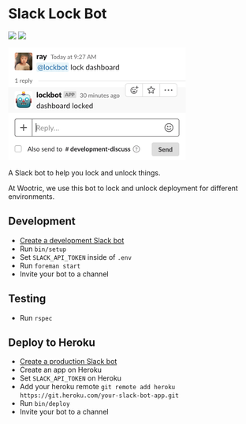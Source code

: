 # Slack Lock Bot

[![](https://circleci.com/gh/Wootric/slack-lock-bot/tree/master.svg?style=shield)](https://circleci.com/gh/Wootric/slack-lock-bot/tree/master) ![](https://img.shields.io/badge/license-mit-brightgreen.svg)

![](images/screenshot.png)

A Slack bot to help you lock and unlock things.

At Wootric, we use this bot to lock and unlock deployment for different environments.

## Development

- [Create a development Slack bot](http://slack.com/services/new/bot)
- Run `bin/setup`
- Set `SLACK_API_TOKEN` inside of `.env`
- Run `foreman start`
- Invite your bot to a channel

## Testing

- Run `rspec`

## Deploy to Heroku

- [Create a production Slack bot](http://slack.com/services/new/bot)
- Create an app on Heroku
- Set `SLACK_API_TOKEN` on Heroku
- Add your heroku remote `git remote add heroku https://git.heroku.com/your-slack-bot-app.git`
- Run `bin/deploy`
- Invite your bot to a channel
